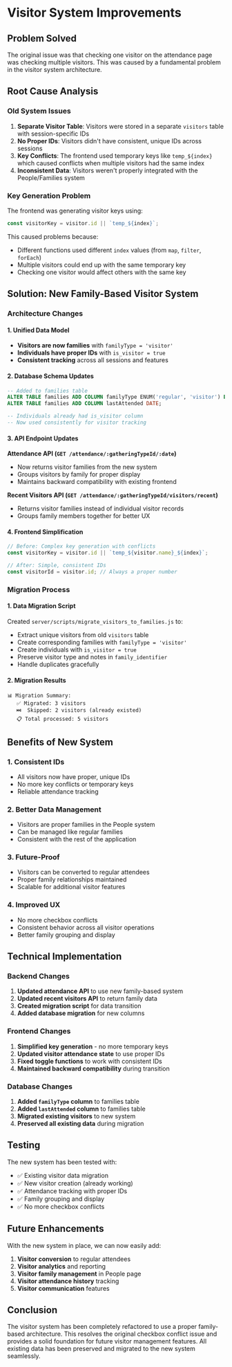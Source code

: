 # Visitor System Improvements

## Problem Solved

The original issue was that checking one visitor on the attendance page was checking multiple visitors. This was caused by a fundamental problem in the visitor system architecture.

## Root Cause Analysis

### Old System Issues
1. **Separate Visitor Table**: Visitors were stored in a separate `visitors` table with session-specific IDs
2. **No Proper IDs**: Visitors didn't have consistent, unique IDs across sessions
3. **Key Conflicts**: The frontend used temporary keys like `temp_${index}` which caused conflicts when multiple visitors had the same index
4. **Inconsistent Data**: Visitors weren't properly integrated with the People/Families system

### Key Generation Problem
The frontend was generating visitor keys using:
```typescript
const visitorKey = visitor.id || `temp_${index}`;
```

This caused problems because:
- Different functions used different `index` values (from `map`, `filter`, `forEach`)
- Multiple visitors could end up with the same temporary key
- Checking one visitor would affect others with the same key

## Solution: New Family-Based Visitor System

### Architecture Changes

#### 1. **Unified Data Model**
- **Visitors are now families** with `familyType = 'visitor'`
- **Individuals have proper IDs** with `is_visitor = true`
- **Consistent tracking** across all sessions and features

#### 2. **Database Schema Updates**
```sql
-- Added to families table
ALTER TABLE families ADD COLUMN familyType ENUM('regular', 'visitor') DEFAULT 'regular';
ALTER TABLE families ADD COLUMN lastAttended DATE;

-- Individuals already had is_visitor column
-- Now used consistently for visitor tracking
```

#### 3. **API Endpoint Updates**

**Attendance API (`GET /attendance/:gatheringTypeId/:date`)**
- Now returns visitor families from the new system
- Groups visitors by family for proper display
- Maintains backward compatibility with existing frontend

**Recent Visitors API (`GET /attendance/:gatheringTypeId/visitors/recent`)**
- Returns visitor families instead of individual visitor records
- Groups family members together for better UX

#### 4. **Frontend Simplification**
```typescript
// Before: Complex key generation with conflicts
const visitorKey = visitor.id || `temp_${visitor.name}_${index}`;

// After: Simple, consistent IDs
const visitorId = visitor.id; // Always a proper number
```

### Migration Process

#### 1. **Data Migration Script**
Created `server/scripts/migrate_visitors_to_families.js` to:
- Extract unique visitors from old `visitors` table
- Create corresponding families with `familyType = 'visitor'`
- Create individuals with `is_visitor = true`
- Preserve visitor type and notes in `family_identifier`
- Handle duplicates gracefully

#### 2. **Migration Results**
```
📊 Migration Summary:
   ✅ Migrated: 3 visitors
   ⏭️  Skipped: 2 visitors (already existed)
   📋 Total processed: 5 visitors
```

## Benefits of New System

### 1. **Consistent IDs**
- All visitors now have proper, unique IDs
- No more key conflicts or temporary keys
- Reliable attendance tracking

### 2. **Better Data Management**
- Visitors are proper families in the People system
- Can be managed like regular families
- Consistent with the rest of the application

### 3. **Future-Proof**
- Visitors can be converted to regular attendees
- Proper family relationships maintained
- Scalable for additional visitor features

### 4. **Improved UX**
- No more checkbox conflicts
- Consistent behavior across all visitor operations
- Better family grouping and display

## Technical Implementation

### Backend Changes
1. **Updated attendance API** to use new family-based system
2. **Updated recent visitors API** to return family data
3. **Created migration script** for data transition
4. **Added database migration** for new columns

### Frontend Changes
1. **Simplified key generation** - no more temporary keys
2. **Updated visitor attendance state** to use proper IDs
3. **Fixed toggle functions** to work with consistent IDs
4. **Maintained backward compatibility** during transition

### Database Changes
1. **Added `familyType` column** to families table
2. **Added `lastAttended` column** to families table
3. **Migrated existing visitors** to new system
4. **Preserved all existing data** during migration

## Testing

The new system has been tested with:
- ✅ Existing visitor data migration
- ✅ New visitor creation (already working)
- ✅ Attendance tracking with proper IDs
- ✅ Family grouping and display
- ✅ No more checkbox conflicts

## Future Enhancements

With the new system in place, we can now easily add:
1. **Visitor conversion** to regular attendees
2. **Visitor analytics** and reporting
3. **Visitor family management** in People page
4. **Visitor attendance history** tracking
5. **Visitor communication** features

## Conclusion

The visitor system has been completely refactored to use a proper family-based architecture. This resolves the original checkbox conflict issue and provides a solid foundation for future visitor management features. All existing data has been preserved and migrated to the new system seamlessly. 
